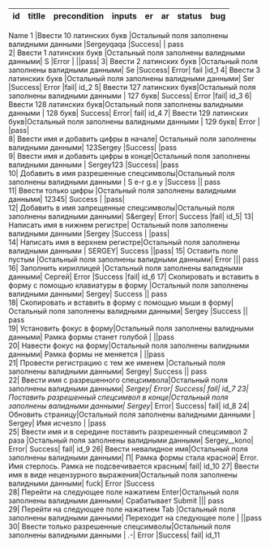 id | titlle	| precondition | inputs	| er | ar | status | bug
---|---|---|---|---|---|---|---
Name
1	|Ввести 10 латинских букв	|Остальный поля заполнены валидными данными	|Sergeyqaqa	|Success|	|	pass	
2|	Ввести 1 латинских букв	|Остальный поля заполнены валидными данными|	S	|Error	|	||pass|	
3|	Ввести 2 латинских букв	|Остальный поля заполнены валидными данными|	Se	|Success|	Error|	fail	|id_1
4|	Ввести 3 латинских букв	|Остальный поля заполнены валидными данными|	Ser	|Success|	Error	|fail|	id_2
5|	Ввести 127 латинских букв|Остальный поля заполнены валидными данными	|	127 букв|	Success|	Error	|fail|	id_3
6|	Ввести 128 латинских букв|Остальный поля заполнены валидными данными	|	128 букв|	Success|	Error|	fail|	id_4
7|	Ввести 129 латинских букв|Остальный поля заполнены валидными данными	|	129 букв|	Error	|	|pass|	
8|	Ввести имя и добавить цифры в начале|	Остальный поля заполнены валидными данными|	123Sergey	|Success|		|pass	
9|	Ввести имя и добавить цифры в конце|Остальный поля заполнены валидными данными	|	Sergey123	|Success|		|pass	
10|	Добавить в имя разрешенные спецсимволы|Остальный поля заполнены валидными данными	|	S e-r g.e y	|Success	||	pass	
11|	Ввести только цифры	|Остальный поля заполнены валидными данными|	12345|	Success	|	|pass|	
12|	Добавить в имя запрещенные спецсимволы|Остальный поля заполнены валидными данными|		S&ergey|	Error|	Success	|fail|	id_5|
13|	Написать имя в нижнем регистре|	Остальный поля заполнены валидными данными	|Sergey	|Success	|	|pass|	
14|	Написать имя в верхнем регистре|Остальный поля заполнены валидными данными	|	SERGEY|	Success		||pass|	
15|	Оставить поле пустым	|Остальный поля заполнены валидными данными|		Error	|||	pass	
16|	Заполнить кириллицей	|Остальный поля заполнены валидными данными|	Сергей|	Error	|Success	|fail|	id_6
17|	Скопировать и вставить в форму с помощью клавиатуры в форму	|Остальный поля заполнены валидными данными|	Sergey|	Success	||	pass	
18|	Скопировать и вставить в форму с помощью мыши в форму|Остальный поля заполнены валидными данными|		Sergey	|Success	||	pass	
19|	Установить фокус в форму|Остальный поля заполнены валидными данными|			Рамка формы станет голубой	|	||pass	
20|	Навести фокус на форму|Остальный поля заполнены валидными данными|			Рамка формы не меняется	|	||pass	
21|	Провести регистрацию с тем же именем |Остальный поля заполнены валидными данными|		Sergey|	Success	||	pass	
22|	Ввести имя с разрешенного спецсимвола|Остальный поля заполнены валидными данными|		_Sergey|	Error|	Success|	fail|	id_7
23|	Поставить разрешенный спецсимвол в конце|Остальный поля заполнены валидными данными|		Sergey_|	Error|	Success|	fail|	id_8
24|	Обновить страницу|Остальный поля заполнены валидными данными	|	Sergey|	Имя исчезло	|	|pass	
25|	Ввести имя и в середине поставить разрешенный спецсимвол 2 раза	|Остальный поля заполнены валидными данными|	Sergey__kono|	Error|	Success|	fail|	id_9
26|	Ввести невалидное имя|Остальный поля заполнены валидными данными|		П|	Рамка формы стала красной|	Error.  Имя стерлось.  Рамка не подсвечивается красным|	fail|	id_10
27|	Ввести имя в виде нецензурного выражения|Остальный поля заполнены валидными данными|		fuck|	Error	|Success		
28|	Перейти на следующее поле нажатием Enter|Остальный поля заполнены валидными данными|			Срабатывает Submit	|||	pass	
29|	Перейти на следующее поле нажатием Tab	|Остальный поля заполнены валидными данными|		Переходит на следующее поле	|	||pass	
30|	Ввести только разрешенные спецсимволы|Остальный поля заполнены валидными данными	|	_._-|	Error	|Success|	fail|	id_11
